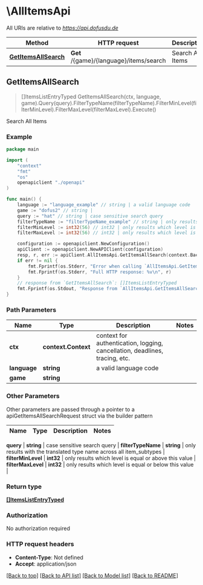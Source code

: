 # \AllItemsApi

All URIs are relative to *https://api.dofusdu.de*

Method | HTTP request | Description
------------- | ------------- | -------------
[**GetItemsAllSearch**](AllItemsApi.md#GetItemsAllSearch) | **Get** /{game}/{language}/items/search | Search All Items



## GetItemsAllSearch

> []ItemsListEntryTyped GetItemsAllSearch(ctx, language, game).Query(query).FilterTypeName(filterTypeName).FilterMinLevel(filterMinLevel).FilterMaxLevel(filterMaxLevel).Execute()

Search All Items



### Example

```go
package main

import (
    "context"
    "fmt"
    "os"
    openapiclient "./openapi"
)

func main() {
    language := "language_example" // string | a valid language code
    game := "dofus2" // string | 
    query := "hat" // string | case sensitive search query
    filterTypeName := "filterTypeName_example" // string | only results with the translated type name across all item_subtypes (optional)
    filterMinLevel := int32(56) // int32 | only results which level is equal or above this value (optional)
    filterMaxLevel := int32(56) // int32 | only results which level is equal or below this value (optional)

    configuration := openapiclient.NewConfiguration()
    apiClient := openapiclient.NewAPIClient(configuration)
    resp, r, err := apiClient.AllItemsApi.GetItemsAllSearch(context.Background(), language, game).Query(query).FilterTypeName(filterTypeName).FilterMinLevel(filterMinLevel).FilterMaxLevel(filterMaxLevel).Execute()
    if err != nil {
        fmt.Fprintf(os.Stderr, "Error when calling `AllItemsApi.GetItemsAllSearch``: %v\n", err)
        fmt.Fprintf(os.Stderr, "Full HTTP response: %v\n", r)
    }
    // response from `GetItemsAllSearch`: []ItemsListEntryTyped
    fmt.Fprintf(os.Stdout, "Response from `AllItemsApi.GetItemsAllSearch`: %v\n", resp)
}
```

### Path Parameters


Name | Type | Description  | Notes
------------- | ------------- | ------------- | -------------
**ctx** | **context.Context** | context for authentication, logging, cancellation, deadlines, tracing, etc.
**language** | **string** | a valid language code | 
**game** | **string** |  | 

### Other Parameters

Other parameters are passed through a pointer to a apiGetItemsAllSearchRequest struct via the builder pattern


Name | Type | Description  | Notes
------------- | ------------- | ------------- | -------------


 **query** | **string** | case sensitive search query | 
 **filterTypeName** | **string** | only results with the translated type name across all item_subtypes | 
 **filterMinLevel** | **int32** | only results which level is equal or above this value | 
 **filterMaxLevel** | **int32** | only results which level is equal or below this value | 

### Return type

[**[]ItemsListEntryTyped**](ItemsListEntryTyped.md)

### Authorization

No authorization required

### HTTP request headers

- **Content-Type**: Not defined
- **Accept**: application/json

[[Back to top]](#) [[Back to API list]](../README.md#documentation-for-api-endpoints)
[[Back to Model list]](../README.md#documentation-for-models)
[[Back to README]](../README.md)

